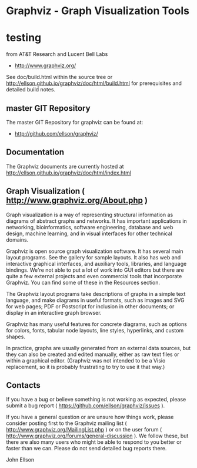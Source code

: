 # Graphviz - Graph Visualization Tools
# testing

from AT&T Research and Lucent Bell Labs
* http://www.graphviz.org/

See doc/build.html within the source tree or http://ellson.github.io/graphviz/doc/html/build.html for prerequisites and detailed build notes.

## master GIT Repository

The master GIT Repository for graphviz can be found at:
* http://github.com/ellson/graphviz/

## Documentation

The Graphviz documents are currently hosted at http://ellson.github.io/graphviz/doc/html/index.html

## Graph Visualization ( http://www.graphviz.org/About.php )

Graph visualization is a way of representing structural information as diagrams of abstract graphs and networks. It has important applications in networking, bioinformatics,  software engineering, database and web design, machine learning, and in visual interfaces for other technical domains.

Graphviz is open source graph visualization software. It has several main layout programs. See the gallery for sample layouts. It also has web and interactive graphical interfaces, and auxiliary tools, libraries, and language bindings. We're not able to put a lot of work into GUI editors but there are quite a few external projects and even commercial tools that incorporate Graphviz. You can find some of these in the Resources section.

The Graphviz layout programs take descriptions of graphs in a simple text language, and make diagrams in useful formats, such as images and SVG for web pages; PDF or Postscript for inclusion in other documents; or display in an interactive graph browser.

Graphviz has many useful features for concrete diagrams, such as options for colors, fonts, tabular node layouts, line styles, hyperlinks, and custom shapes.

In practice, graphs are usually generated from an external data sources, but they can also be created and edited manually, either as raw text files or within a graphical editor. (Graphviz was not intended to be a Visio replacement, so it is probably frustrating to try to use it that way.) 

## Contacts

If you have a bug or believe something is not working as expected, please submit a bug report ( https://github.com/ellson/graphviz/issues ).

If you have a general question or are unsure how things work, please consider posting first to the Graphviz mailing list ( http://www.graphviz.org/MailingList.php ) or on the user forum ( http://www.graphviz.org/forums/general-discussion ). We follow these, but there are also many users who might be able to respond to you better or faster than we can. Please do not send detailed bug reports there.

John Ellson

